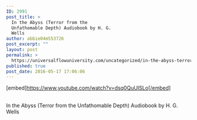 ```yaml
---
ID: 2991
post_title: >
  In the Abyss (Terror from the
  Unfathomable Depth) Audiobook by H. G.
  Wells
author: abbie04m553726
post_excerpt: ""
layout: post
permalink: >
  https://universalflowuniversity.com/uncategorized/in-the-abyss-terror-from-the-unfathomable-depth-audiobook-by-h-g-wells/
published: true
post_date: 2016-05-17 17:06:06
---
```

[embed]https://www.youtube.com/watch?v=dsq0QuUISLo[/embed]</br></br>
<p>In the Abyss (Terror from the Unfathomable Depth) Audiobook by H. G. Wells</p>
